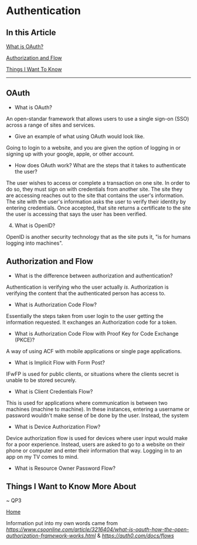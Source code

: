 # Authentication

## In this Article

[What is OAuth?](#topic1)

[Authorization and Flow](#topic2)

[Things I Want To Know](#topic3)

---

<a name="topic1"></a>

## OAuth

* What is OAuth?

An open-standar framework that allows users to use a single sign-on (SSO) across a range of sites and services.

* Give an example of what using OAuth would look like.

Going to login to a website, and you are given the option of logging in or signing up with your google, apple, or other account. 

* How does OAuth work? What are the steps that it takes to authenticate the user?

The user wishes to access or complete a transaction on one site. In order to do so, they must sign on with credentials from another site. The site they are accessing reaches out to the site that contains the user's information. The site with the user's information asks the user to verify their identity by entering credentials. Once accepted, that site returns a certificate to the site the user is accessing that says the user has been verified. 

4. What is OpenID?

OpenID is another security technology that as the site puts it, "is for humans logging into machines".

<a name="topic2"></a>

## Authorization and Flow

* What is the difference between authorization and authentication?

Authentication is verifying who the user actually *is*. Authorization is verifying the content that the authenticated person has access to.

* What is Authorization Code Flow?

Essentially the steps taken from user login to the user getting the information requested. It exchanges an Authorization code for a token.

* What is Authorization Code Flow with Proof Key for Code Exchange (PKCE)?

A way of using ACF with mobile applications or single page applications. 

* What is Implicit Flow with Form Post?

IFwFP is used for public clients, or situations where the clients secret is unable to be stored securely.

* What is Client Credentials Flow?

This is used for applications where communication is between two machines (machine to machine). In these instances, entering a username or password wouldn't make sense of be done by the user. Instead, the system 

* What is Device Authorization Flow?

Device authorization flow is used for devices where user input would make for a poor experience. Instead, users are asked to go to a website on their phone or computer and enter their information that way. Logging in to an app on my TV comes to mind.

* What is Resource Owner Password Flow?



<a name="topic3"></a>

## Things I Want to Know More About


~ QP3

[Home](../README.md)

Information put into my own words came from *https://www.csoonline.com/article/3216404/what-is-oauth-how-the-open-authorization-framework-works.html* & *https://auth0.com/docs/flows*
